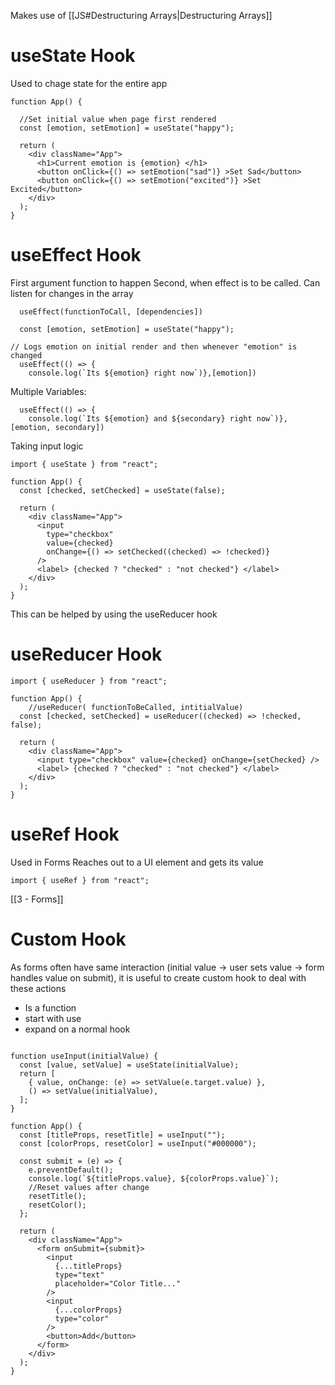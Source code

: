 
Makes use of [[JS#Destructuring Arrays|Destructuring Arrays]]

# useState Hook

Used to chage state for the entire app

```JSX
function App() {

  //Set initial value when page first rendered
  const [emotion, setEmotion] = useState("happy");

  return (
    <div className="App">
      <h1>Current emotion is {emotion} </h1>
      <button onClick={() => setEmotion("sad")} >Set Sad</button>
      <button onClick={() => setEmotion("excited")} >Set Excited</button>
    </div>
  );
}
```

# useEffect Hook

First argument function to happen
Second, when effect is to be called. Can listen for changes in the array

```JS
  useEffect(functionToCall, [dependencies])
```

```JSX
  const [emotion, setEmotion] = useState("happy");

// Logs emotion on initial render and then whenever "emotion" is changed
  useEffect(() => {
    console.log(`Its ${emotion} right now`)},[emotion])
```

Multiple Variables:

```JSX
  useEffect(() => {
    console.log(`Its ${emotion} and ${secondary} right now`)},[emotion, secondary])
```

Taking input logic
```JSX
import { useState } from "react";

function App() {
  const [checked, setChecked] = useState(false);

  return (
    <div className="App">
      <input
        type="checkbox"
        value={checked}
        onChange={() => setChecked((checked) => !checked)}
      />
      <label> {checked ? "checked" : "not checked"} </label>
    </div>
  );
}
```

This can be helped by using the useReducer hook
# useReducer Hook

```JSX
import { useReducer } from "react";

function App() {
	//useReducer( functionToBeCalled, intitialValue)
  const [checked, setChecked] = useReducer((checked) => !checked, false);

  return (
    <div className="App">
      <input type="checkbox" value={checked} onChange={setChecked} />
      <label> {checked ? "checked" : "not checked"} </label>
    </div>
  );
}
```

# useRef Hook

Used in Forms
Reaches out to a UI element and gets its value

```JSX
import { useRef } from "react";

```

[[3 - Forms]]

# Custom Hook

As forms often have same interaction (initial value -> user sets value -> form handles value on submit), it is useful to create custom hook to deal with these actions

- Is a function
- start with use
- expand on a normal hook

```JSX

function useInput(initialValue) {
  const [value, setValue] = useState(initialValue);
  return [
    { value, onChange: (e) => setValue(e.target.value) },
    () => setValue(initialValue),
  ];
}

function App() {
  const [titleProps, resetTitle] = useInput("");
  const [colorProps, resetColor] = useInput("#000000");

  const submit = (e) => {
    e.preventDefault();
    console.log(`${titleProps.value}, ${colorProps.value}`);
    //Reset values after change
    resetTitle();
    resetColor();
  };

  return (
    <div className="App">
      <form onSubmit={submit}>
        <input
          {...titleProps}
          type="text"
          placeholder="Color Title..."
        />
        <input
          {...colorProps}
          type="color"
        />
        <button>Add</button>
      </form>
    </div>
  );
}

```